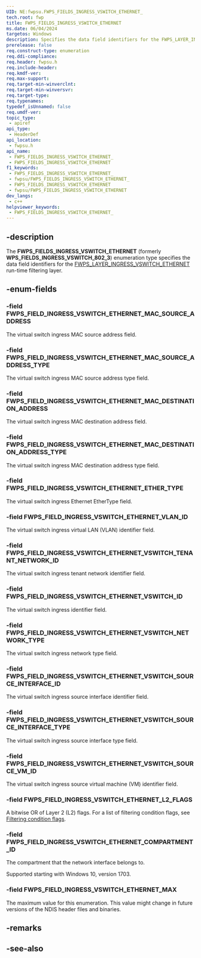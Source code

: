```yaml
---
UID: NE:fwpsu.FWPS_FIELDS_INGRESS_VSWITCH_ETHERNET_
tech.root: fwp
title: FWPS_FIELDS_INGRESS_VSWITCH_ETHERNET
ms.date: 06/04/2024
targetos: Windows
description: Specifies the data field identifiers for the FWPS_LAYER_INGRESS_VSWITCH_ETHERNET run-time filtering layer.
prerelease: false
req.construct-type: enumeration
req.ddi-compliance: 
req.header: fwpsu.h
req.include-header: 
req.kmdf-ver: 
req.max-support: 
req.target-min-winverclnt: 
req.target-min-winversvr: 
req.target-type: 
req.typenames: 
typedef_isUnnamed: false
req.umdf-ver: 
topic_type:
 - apiref
api_type:
 - HeaderDef
api_location:
 - fwpsu.h
api_name:
 - FWPS_FIELDS_INGRESS_VSWITCH_ETHERNET_
 - FWPS_FIELDS_INGRESS_VSWITCH_ETHERNET
f1_keywords:
 - FWPS_FIELDS_INGRESS_VSWITCH_ETHERNET_
 - fwpsu/FWPS_FIELDS_INGRESS_VSWITCH_ETHERNET_
 - FWPS_FIELDS_INGRESS_VSWITCH_ETHERNET
 - fwpsu/FWPS_FIELDS_INGRESS_VSWITCH_ETHERNET
dev_langs:
 - c++
helpviewer_keywords:
 - FWPS_FIELDS_INGRESS_VSWITCH_ETHERNET_
---
```


## -description

The **FWPS_FIELDS_INGRESS_VSWITCH_ETHERNET** (formerly **WPS_FIELDS_INGRESS_VSWITCH_802_3**) enumeration type specifies the data field identifiers for the [FWPS_LAYER_INGRESS_VSWITCH_ETHERNET](./ne-fwpsu-fwps_builtin_layers.md) run-time filtering layer.

## -enum-fields

### -field FWPS_FIELD_INGRESS_VSWITCH_ETHERNET_MAC_SOURCE_ADDRESS

The virtual switch ingress MAC source address field.

### -field FWPS_FIELD_INGRESS_VSWITCH_ETHERNET_MAC_SOURCE_ADDRESS_TYPE

The virtual switch ingress MAC source address type field.

### -field FWPS_FIELD_INGRESS_VSWITCH_ETHERNET_MAC_DESTINATION_ADDRESS

The virtual switch ingress MAC destination address field.

### -field FWPS_FIELD_INGRESS_VSWITCH_ETHERNET_MAC_DESTINATION_ADDRESS_TYPE

The virtual switch ingress MAC destination address type field.

### -field FWPS_FIELD_INGRESS_VSWITCH_ETHERNET_ETHER_TYPE

The virtual switch ingress Ethernet EtherType field.

### -field FWPS_FIELD_INGRESS_VSWITCH_ETHERNET_VLAN_ID

The virtual switch ingress virtual LAN (VLAN) identifier field.

### -field FWPS_FIELD_INGRESS_VSWITCH_ETHERNET_VSWITCH_TENANT_NETWORK_ID

The virtual switch ingress tenant network identifier field.

### -field FWPS_FIELD_INGRESS_VSWITCH_ETHERNET_VSWITCH_ID

The virtual switch ingress identifier field.

### -field FWPS_FIELD_INGRESS_VSWITCH_ETHERNET_VSWITCH_NETWORK_TYPE

The virtual switch ingress network type field.

### -field FWPS_FIELD_INGRESS_VSWITCH_ETHERNET_VSWITCH_SOURCE_INTERFACE_ID

The virtual switch ingress source interface identifier field.

### -field FWPS_FIELD_INGRESS_VSWITCH_ETHERNET_VSWITCH_SOURCE_INTERFACE_TYPE

The virtual switch ingress source interface type field.

### -field FWPS_FIELD_INGRESS_VSWITCH_ETHERNET_VSWITCH_SOURCE_VM_ID

The virtual switch ingress source virtual machine (VM) identifier field.

### -field FWPS_FIELD_INGRESS_VSWITCH_ETHERNET_L2_FLAGS

A bitwise OR of Layer 2 (L2) flags. For a list of filtering condition flags, see [Filtering condition flags](/windows-hardware/drivers/network/filtering-condition-flags).

### -field FWPS_FIELD_INGRESS_VSWITCH_ETHERNET_COMPARTMENT_ID

The compartment that the network interface belongs to.

Supported starting with Windows 10, version 1703.

### -field FWPS_FIELD_INGRESS_VSWITCH_ETHERNET_MAX

The maximum value for this enumeration. This value might change in future versions of the NDIS header files and binaries.

## -remarks

## -see-also
